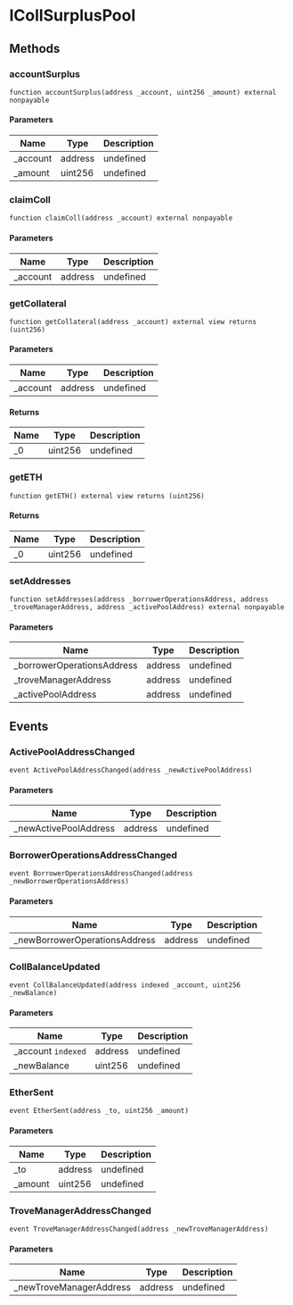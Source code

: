 # ICollSurplusPool









## Methods

### accountSurplus

```solidity
function accountSurplus(address _account, uint256 _amount) external nonpayable
```





#### Parameters

| Name | Type | Description |
|---|---|---|
| _account | address | undefined
| _amount | uint256 | undefined

### claimColl

```solidity
function claimColl(address _account) external nonpayable
```





#### Parameters

| Name | Type | Description |
|---|---|---|
| _account | address | undefined

### getCollateral

```solidity
function getCollateral(address _account) external view returns (uint256)
```





#### Parameters

| Name | Type | Description |
|---|---|---|
| _account | address | undefined

#### Returns

| Name | Type | Description |
|---|---|---|
| _0 | uint256 | undefined

### getETH

```solidity
function getETH() external view returns (uint256)
```






#### Returns

| Name | Type | Description |
|---|---|---|
| _0 | uint256 | undefined

### setAddresses

```solidity
function setAddresses(address _borrowerOperationsAddress, address _troveManagerAddress, address _activePoolAddress) external nonpayable
```





#### Parameters

| Name | Type | Description |
|---|---|---|
| _borrowerOperationsAddress | address | undefined
| _troveManagerAddress | address | undefined
| _activePoolAddress | address | undefined



## Events

### ActivePoolAddressChanged

```solidity
event ActivePoolAddressChanged(address _newActivePoolAddress)
```





#### Parameters

| Name | Type | Description |
|---|---|---|
| _newActivePoolAddress  | address | undefined |

### BorrowerOperationsAddressChanged

```solidity
event BorrowerOperationsAddressChanged(address _newBorrowerOperationsAddress)
```





#### Parameters

| Name | Type | Description |
|---|---|---|
| _newBorrowerOperationsAddress  | address | undefined |

### CollBalanceUpdated

```solidity
event CollBalanceUpdated(address indexed _account, uint256 _newBalance)
```





#### Parameters

| Name | Type | Description |
|---|---|---|
| _account `indexed` | address | undefined |
| _newBalance  | uint256 | undefined |

### EtherSent

```solidity
event EtherSent(address _to, uint256 _amount)
```





#### Parameters

| Name | Type | Description |
|---|---|---|
| _to  | address | undefined |
| _amount  | uint256 | undefined |

### TroveManagerAddressChanged

```solidity
event TroveManagerAddressChanged(address _newTroveManagerAddress)
```





#### Parameters

| Name | Type | Description |
|---|---|---|
| _newTroveManagerAddress  | address | undefined |



